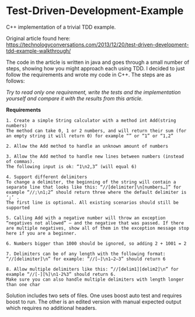 # Test-Driven-Development-Example
C++ implementation of a trivial TDD example.

Original article found here:
https://technologyconversations.com/2013/12/20/test-driven-development-tdd-example-walkthrough/

The code in the article is written in java and goes through a small number of steps, showing how you might approach each using TDD. I decided to just follow the requirements and wrote my code in C++. The steps are as follows:

*Try to read only one requirement, write the tests and the implementation yourself and compare it with the results from this article.*

**Requirements**

    1. Create a simple String calculator with a method int Add(string numbers)
    The method can take 0, 1 or 2 numbers, and will return their sum (for an empty string it will return 0) for example “” or “1” or “1,2”
    
    2. Allow the Add method to handle an unknown amount of numbers
    
    3. Allow the Add method to handle new lines between numbers (instead of commas).
    The following input is ok: “1\n2,3” (will equal 6)
    
    4. Support different delimiters
    To change a delimiter, the beginning of the string will contain a separate line that looks like this: “//[delimiter]\n[numbers…]” for example “//;\n1;2” should return three where the default delimiter is ‘;’ .
    The first line is optional. All existing scenarios should still be supported
    
    5. Calling Add with a negative number will throw an exception “negatives not allowed” – and the negative that was passed. If there are multiple negatives, show all of them in the exception message stop here if you are a beginner.
    
    6. Numbers bigger than 1000 should be ignored, so adding 2 + 1001 = 2
    
    7. Delimiters can be of any length with the following format: “//[delimiter]\n” for example: “//[—]\n1—2—3” should return 6
    
    8. Allow multiple delimiters like this: “//[delim1][delim2]\n” for example “//[-][%]\n1-2%3” should return 6.
    Make sure you can also handle multiple delimiters with length longer than one char

Solution includes two sets of files. One uses boost auto test and requires boost to run. The other is an edited version with manual expected output which requires no additional headers.
